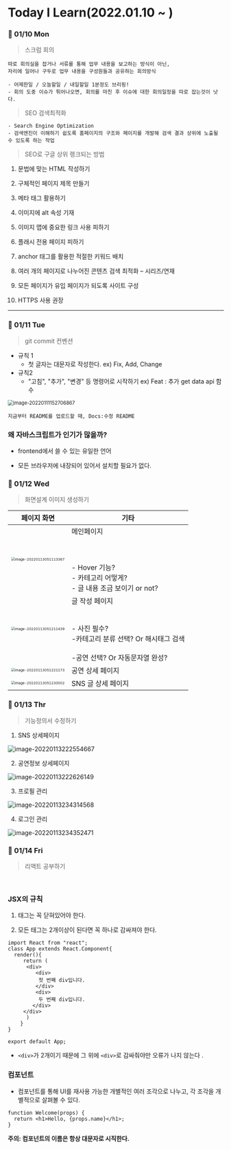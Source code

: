 # Today I Learn(2022.01.10 ~ )



### 📙 01/10 Mon

>  스크럼 회의

```
따로 회의실을 잡거나 서류를 통해 업무 내용을 보고하는 방식이 아닌,
자리에 일어나 구두로 업무 내용을 구성원들과 공유하는 회의방식

- 어제한일 / 오늘할일 / 내일할일 1분정도 브리핑!
- 회의 도중 이슈가 튀어나오면, 회의를 마친 후 이슈에 대한 회의일정을 따로 잡는것이 낫다.
```



> SEO 검색최적화

```
- Search Engine Optimization
- 검색엔진이 이해하기 쉽도록 홈페이지의 구조와 페이지를 개발해 검색 결과 상위에 노출될 수 있도록 하는 작업
```



> SEO로 구글 상위 랭크되는 방법

1. 문법에 맞는 HTML 작성하기 
2. 구체적인 페이지 제목 만들기 
3. 메타 태그 활용하기 
4. 이미지에 alt 속성 기재 
5. 이미지 맵에 중요한 링크 사용 피하기 
6. 플래시 전용 페이지 피하기 
7. anchor 태그를 활용한 적절한 키워드 배치
8. 여러 개의 페이지로 나누어진 콘텐츠 검색 최적화 – 시리즈/연재

9. 모든 페이지가 유입 페이지가 되도록 사이트 구성
10. HTTPS 사용 권장



---

### 📙 01/11 Tue

> git commit 컨벤션



- 규칙 1
  - 첫 글자는 대문자로 작성한다. ex) Fix, Add, Change
- 규칙2
  - "고침", "추가", "변경" 등 명령어로 시작하기 ex) Feat : 추가 get data api 함수



<img src="md-images/image-20220111152706867.png" alt="image-20220111152706867" style="zoom:80%;" />



```
지금부터 README를 업로드할 때, Docs:수정 README
```



### 왜 자바스크립트가 인기가 많을까?

- frontend에서 쓸 수 있는 유일한 언어

- 모든 브라우저에 내장되어 있어서 설치할 필요가 없다.



### 📙 01/12 Wed

> 화면설계 이미지 생성하기



| 페이지 화면                                                  | 기타                                                         |
| ------------------------------------------------------------ | ------------------------------------------------------------ |
| <img src="md-images/image-20220113051113367.png" alt="image-20220113051113367" style="zoom:50%;" /> | 메인페이지<br /><br /><br /><br />- Hover  기능?<br />- 카테고리 어떻게?<br />- 글 내용 조금 보이기 or not? |
| <img src="md-images/image-20220113051211439.png" alt="image-20220113051211439" style="zoom:50%;" /> | 글 작성 페이지<br /><br /> <br />\- 사진 필수?<br />-카테고리 분류 선택? Or 해시태그 검색<br /><br />-공연 선택? Or 자동문자열 완성? |
| <img src="md-images/image-20220113051221173.png" alt="image-20220113051221173" style="zoom:50%;" /> | 공연 상세 페이지                                             |
| <img src="md-images/image-20220113051230002.png" alt="image-20220113051230002" style="zoom:50%;" /> | SNS 글 상세 페이지                                           |



### 📙 01/13 Thr

> 기능정의서 수정하기



1. SNS 상세페이지

![image-20220113222554667](md-images/image-20220113222554667.png)

2. 공연정보 상세페이지

![image-20220113222626149](md-images/image-20220113222626149.png)

3. 프로필 관리

![image-20220113234314568](md-images/image-20220113234314568.png)

4. 로그인 관리

![image-20220113234352471](md-images/image-20220113234352471.png)



### 📙 01/14 Fri

> 리액트 공부하기

​	

### JSX의 규칙

1. 태그는 꼭 닫혀있어야 한다. 

2. 모든 태그는 2개이상이 된다면 꼭 하나로 감싸져야 한다.

```react
import React from "react";
class App extends React.Component{
  render(){
     return (
      <div>
         <div>
          첫 번째 div입니다.
         </div>
         <div>
          두 번째 div입니다.
        </div>
     </div>
      )       
    }
}

export default App; 
```

- `<div>`가 2개이기 때문에 그 위에 `<div>`로 감싸줘야만 오류가 나지 않는다 .



### 컴포넌트

- 컴포넌트를 통해 UI를 재사용 가능한 개별적인 여러 조각으로 나누고, 각 조각을 개별적으로 살펴볼 수 있다.

```react
function Welcome(props) {
  return <h1>Hello, {props.name}</h1>;
}
```

**주의: 컴포넌트의 이름은 항상 대문자로 시직한다.**







